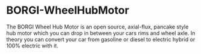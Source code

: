 # BORGI-WheelHubMotor

The BORGI Wheel Hub Motor is an open source, axial-flux, pancake style hub motor which you can drop in between your cars rims and wheel axle. In theory you can convert your car from gasoline or diesel to electric hybrid or 100% electric with it.



